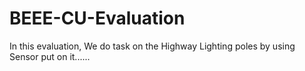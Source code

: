 # BEEE-CU-Evaluation
In this evaluation, We do task on the Highway Lighting poles by using Sensor put on it......
